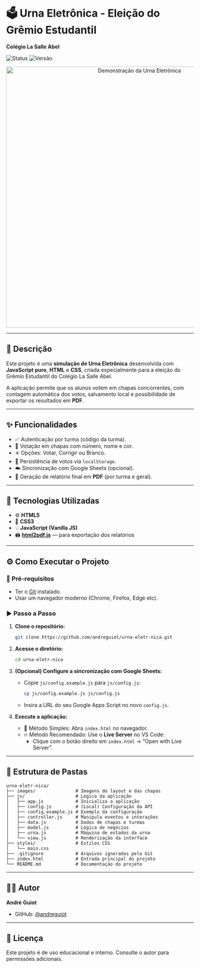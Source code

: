# 🗳️ Urna Eletrônica - Eleição do Grêmio Estudantil  
**Colégio La Salle Abel**

![Status](https://img.shields.io/badge/status-finalizado-green)
![Versão](https://img.shields.io/badge/versão-2.0%20(Chapas)-blue)

<p align="center">
  <img src="URL_DA_SUA_IMAGEM_AQUI" alt="Demonstração da Urna Eletrônica" width="700"/>
</p>

---

## 📖 Descrição

Este projeto é uma **simulação de Urna Eletrônica** desenvolvida com **JavaScript puro**, **HTML** e **CSS**, criada especialmente para a eleição do Grêmio Estudantil do Colégio La Salle Abel.

A aplicação permite que os alunos votem em chapas concorrentes, com contagem automática dos votos, salvamento local e possibilidade de exportar os resultados em **PDF**.

---

## ✨ Funcionalidades

- ✅ Autenticação por turma (código da turma).
- 🧾 Votação em chapas com número, nome e cor.
- ✳️ Opções: Votar, Corrigir ou Branco.
- 💾 Persistência de votos via `localStorage`.
- ☁️ Sincronização com Google Sheets (opcional).
- 📄 Geração de relatório final em **PDF** (por turma e geral).

---

## 🚀 Tecnologias Utilizadas

- ⚙️ **HTML5**
- 🎨 **CSS3**
- 💡 **JavaScript (Vanilla JS)**
- 🖨️ **[html2pdf.js](https://github.com/eKoopmans/html2pdf)** — para exportação dos relatórios

---

## ⚙️ Como Executar o Projeto

### 🔧 Pré-requisitos

- Ter o [Git](https://git-scm.com/) instalado.
- Usar um navegador moderno (Chrome, Firefox, Edge etc).

### ▶️ Passo a Passo

1. **Clone o repositório:**
   ```bash
   git clone https://github.com/andreguiot/urna-eletr-nica.git
   ```

2. **Acesse o diretório:**
   ```bash
   cd urna-eletr-nica
   ```

3. **(Opcional) Configure a sincronização com Google Sheets:**
   - Copie `js/config.example.js` para `js/config.js`:
     ```bash
     cp js/config.example.js js/config.js
     ```
   - Insira a URL do seu Google Apps Script no novo `config.js`.

4. **Execute a aplicação:**
   - 🧪 Método Simples: Abra `index.html` no navegador.
   - 🔥 Método Recomendado: Use o **Live Server** no VS Code:
     - Clique com o botão direito em `index.html` → “Open with Live Server”.

---

## 📁 Estrutura de Pastas

```
urna-eletr-nica/
├── images/               # Imagens do layout e das chapas
├── js/                   # Lógica da aplicação
│   ├── app.js            # Inicializa a aplicação
│   ├── config.js         # (Local) Configuração da API
│   ├── config.example.js # Exemplo da configuração
│   ├── controller.js     # Manipula eventos e interações
│   ├── data.js           # Dados de chapas e turmas
│   ├── model.js          # Lógica de negócios
│   ├── urna.js           # Máquina de estados da urna
│   └── view.js           # Renderização da interface
├── styles/               # Estilos CSS
│   └── main.css
├── .gitignore            # Arquivos ignorados pelo Git
├── index.html            # Entrada principal do projeto
└── README.md             # Documentação do projeto
```

---

## 👨‍💻 Autor

**André Guiot**

- GitHub: [@andreguiot](https://github.com/andreguiot)

---

## 📌 Licença

Este projeto é de uso educacional e interno. Consulte o autor para permissões adicionais.
